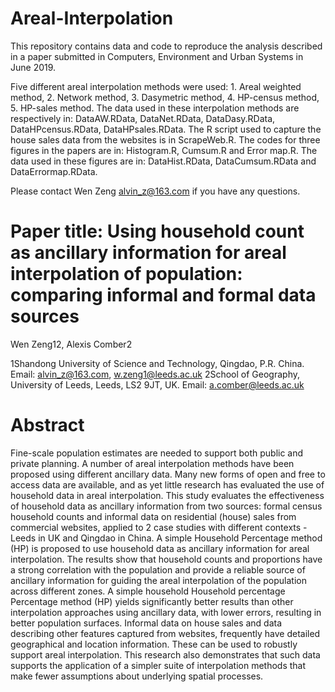 # Areal-Interpolation

This repository contains data and code to reproduce the analysis described in a paper submitted in Computers, Environment and Urban Systems in June 2019.

Five different areal interpolation methods were used: 1. Areal weighted method, 2. Network method, 3. Dasymetric method, 	4. HP-census method, 5. HP-sales method. The data used in these interpolation methods are respectively in: DataAW.RData, DataNet.RData, DataDasy.RData, DataHPcensus.RData, DataHPsales.RData. The R script used to capture the house sales data from the websites is in ScrapeWeb.R. The codes for three figures in the papers are in: Histogram.R, Cumsum.R and Error map.R. The data used in these figures are in: DataHist.RData, DataCumsum.RData and DataErrormap.RData. 

Please contact Wen Zeng alvin_z@163.com if you have any questions.

# Paper title: Using household count as ancillary information for areal interpolation of population: comparing informal and formal data sources

Wen Zeng12, Alexis Comber2

1Shandong University of Science and Technology, Qingdao, P.R. China. Email: alvin_z@163.com, w.zeng1@leeds.ac.uk
2School of Geography, University of Leeds, Leeds, LS2 9JT, UK. Email: a.comber@leeds.ac.uk

# Abstract

Fine-scale population estimates are needed to support both public and private planning. A number of areal interpolation methods have been proposed using different ancillary data. Many new forms of open and free to access data are available, and as yet little research has evaluated the use of household data in areal interpolation. This study evaluates the effectiveness of household data as ancillary information from two sources: formal census household counts and informal data on residential (house) sales from commercial websites, applied to 2 case studies with different contexts - Leeds in UK and Qingdao in China. A simple Household Percentage method (HP) is proposed to use household data as ancillary information for areal interpolation. The results show that household counts and proportions have a strong correlation with the population and provide a reliable source of ancillary information for guiding the areal interpolation of the population across different zones. A simple household Household percentage Percentage method (HP) yields significantly better results than other interpolation approaches using ancillary data, with lower errors, resulting in better population surfaces. Informal data on house sales and data describing other features captured from websites, frequently have detailed geographical and location information. These can be used to robustly support areal interpolation. This research also demonstrates that such data supports the application of a simpler suite of interpolation methods that make fewer assumptions about underlying spatial processes.

